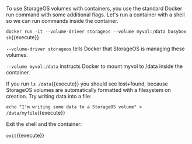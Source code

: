 To use StorageOS volumes with containers, you use the standard Docker run command with some additional flags. Let's run a container with a shell so we can run commands inside the container.

`docker run -it --volume-driver storageos --volume myvol:/data busybox sh`{{execute}}

`--volume-driver storageos` tells Docker that StorageOS is managing these volumes.

`--volume myvol:/data` instructs Docker to mount myvol to /data inside the container.

If you run `ls /data`{{execute}} you should see lost+found, because StorageOS volumes are automatically formatted with a filesystem on creation. Try writing data into a file:

`echo "I'm writing some data to a StorageOS volume" > /data/myfile`{{execute}}

Exit the shell and the container:

`exit`{{execute}}
